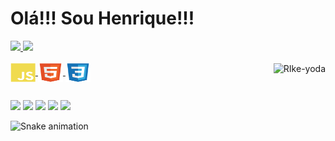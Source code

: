 # Olá!!! Sou Henrique!!!
<div>
  <a href="https://github.com/LordeRike">
  <img height="180em" src="https://github-readme-stats.vercel.app/api?username=LordeRike&show_icons=true&theme=midnight-purple&include_all_commits=true&count_private=true"/>
  <img height="180em" src="https://github-readme-stats.vercel.app/api/top-langs/?username=LordeRike&layout=compact&langs_count=7&theme=midnight-purple"/>
</div>
  <div style="display: inline_block"><br>
  <img align="center" alt="Rike-Js" height="30" width="40" src="https://raw.githubusercontent.com/devicons/devicon/master/icons/javascript/javascript-plain.svg">
  <img align="center" alt="RIke-HTML" height="30" width="40" src="https://raw.githubusercontent.com/devicons/devicon/master/icons/html5/html5-original.svg">
  <img align="center" alt="RIke-CSS" height="30" width="40" src="https://raw.githubusercontent.com/devicons/devicon/master/icons/css3/css3-original.svg">
  <img align="right" alt="RIke-yoda" src="https://im2.ezgif.com/tmp/ezgif-2-c2f20740d7d7.gif">
</div>
  
  ##
  
  <div>
  <a href="https://instagram.com/coazt_rike" target="_blank"><img src="https://img.shields.io/badge/-Instagram-%23E4405F?style=for-the-badge&logo=instagram&logoColor=white" target="_blank"></a>
 	<a href="https://www.twitch.tv/affescaos" target="_blank"><img src="https://img.shields.io/badge/Twitch-9146FF?style=for-the-badge&logo=twitch&logoColor=white" target="_blank"></a>
 <a href="https://discord.gg/PVP8dBzw" target="_blank"><img src="https://img.shields.io/badge/Discord-7289DA?style=for-the-badge&logo=discord&logoColor=white" target="_blank"></a> 
  <a href = "mailto:henrike.costaa@gmail.com"><img src="https://img.shields.io/badge/-Gmail-%23333?style=for-the-badge&logo=gmail&logoColor=white" target="_blank"></a>
  <a href="https://www.linkedin.com/in/henrique-azeredo-19803414b/" target="_blank"><img src="https://img.shields.io/badge/-LinkedIn-%230077B5?style=for-the-badge&logo=linkedin&logoColor=white" target="_blank"></a> 
    
  ![Snake animation](https://github.com/LordeRike/LordeRike/edit/output/github-contribution-grid-snake.svg)
    
  </div>

